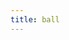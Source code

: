 ```yaml
---
title: ball
---
```



<!-- 与古代人交流的落差感。莫名其妙的“轻视、简单化”古人，诧异相同性。22世纪前的数据都毁灭于第五次世界大战。 -->

<!-- 人类在地球上只剩下7个据点，每个据点最大容纳人数2000w人，实际只容纳了10w人。每个据点供养一个AI超级计算机。哥本哈根；渥太华；罗马；纽约；圣彼得堡；平壤；漠河。-->

<!-- 实验目的：道德AI、法律AI、正义AI、公平AI、自由AI、人权AI、文明AI。此外还有元AI。只剩自由AI没有死机，其他开机即宕机、无法修复（因为是多重AI，元AI设计的AI）。重新检验人类社会习惯的合理性。 -->

<!-- 第 54 千纪、第 599 年、第 104 日

仿佛在无底的深渊中下落，失重感、窒息感让我全身发抖。太可怕了。

我在一间明亮的房间醒来，光滑的白色天花板反射着不知来自于哪里的光，使我好一阵都只能眯着眼无法睁开。还在被刺眼的光折磨时，我的头脑突然清醒——这是哪儿。

于是，我尝试着稍稍抬起右手来触摸右侧的环境，并且下意识地活动一下腿上的肌肉。毫无反馈的身体使我大吃了一惊，我赶紧睁大眼睛，白色强光一瞬间不那么无法忍受了——墙壁和天花板十分光滑并发出温润的白光，四周有多个蛋形白色装置，安静地可怕。一丝气息穿过我的喉咙，发出微微的颤音。

还未来得及更近一步思考，轻微的声音、机械马达产生的“滋滋”的声传入我的耳朵，一个白色的机械臂从左下方伸到了我的眼前。圆柱形的机械臂中缓缓伸出一张异常纤薄的屏幕。屏幕发出光来，一个带着绿色边框眼睛的浅棕色皮肤的中年光头男子出现在我的眼前。他的眉骨突出，鼻子大且扁平。

我满是疑惑，不知说什么。中年男子平静地说话了：“你的名字是林彼宫，冷冻于第 2 千纪 254 年，也就是第 5 次世界大战结束后的第 6 年。独身，先后生活在斯摩棱斯克、西安、乐浪。你还能记得起来这些信息吗？”

久置的水中有小气泡会突然浮起来，我就如此般找回了一点记忆。但我仍然不知道说什么。屏幕中的中年男子仿佛能看到我，他的眼珠在移动、停顿了半分钟，继续对我说：“想必你并不清楚发生了什么。你的冷冻信息是“十亿年后解冻”——不过，很抱歉，现在只过了五万两千年，我们就擅自为您解冻了。您是您所属时代最浪漫、最有想象力的科幻小说作家。现在人类遭到了困难，我们需要您的帮助。”

我吃了一惊。已经五万年了吗——离我活过的时代。一个想法冒了出来：现在的人类科技发展到了什么程度了？是不是彻底理解了宇宙运行的规律？是不是已经能进行星际航行了？或许我已经到了比邻星了吧。 -->

<!-- 苏联小男孩对未来的信： -->

<!-- 但我没有立即发问。因为还没有等我有再多想想的时间，中年男人继续了他的话题，关于人类遇到的危机的话题。

“是这样的。林彼宫先生。我是詹泽，职位是参谋军士。首先我要简单地说明这段时间发生了什么。第五次世界大战发生后，有 40 亿人直接或间接死于战争——这是您经历过的历史。许多人因此对世界失去了希望，数千万人选择了自杀。此时低成本无损人体冷冻技术成熟，您是第一批选择冰冻自己的人——在这个时间点，一共有五亿人选择放弃当时的世界、到未来再苏醒。”

他说的没错。人类的自私、愚昧和短视，给地球带来了那场完全没有必要的灾难。五万年过去了，现今的人类文明，应该早已不存在纷争了吧？

“林彼宫先生。”中年男子把我从思绪中带出。“在您冷冻后的 300 年内，世界人口持续降低，全球总生育率低于 0.01，但自杀率超过了 50，而且每年都在更加恶化。当时的联合国的十一个常任理事国一起制定了‘大冷冻计划’和‘AI 文明计划’，以延续人类的存在。” -->

<!-- 生育率：一年中出生活婴数与同期平均育龄妇女人数之比，通常用千分数表示。育龄妇女指处于生育期的妇女。生育期的年龄界限，一般使用15岁—49岁的标准。 -->

<!-- 自杀率：指一个国家或地区一定时期 (通常为一年) 内公民使用某种手段故意终止自己生命权利的人数与同期总人口数的比例,通常按万分比计算 -->

<!-- “‘大冷冻计划’首先被实施。世界中剩余的 30.4 亿人中有 29.1 亿人被冷冻起来，以期在一个改造后的美好世界中苏醒。剩下的约 2700 万人中，除了保证人类社会能基本稳定地运行下去的、精神状态比较乐观的 2000 万各行各业的人外，剩下 700 万人是计算机科学家、哲学家、社会学家，由他们执行‘AI 文明计划’。”

“所谓的‘AI 文明计划’，就是放弃以人的脑力和思想进行对美好社会的探索，转而由超级计算机和 AI 程序进行。那时人类的 AI 还很原始，没有认知、推理、产生意识的能力。当时正在雷明顿大学进行第三年学习的学生，名字是冯德兰，编写了‘元 AI’，使 AI 可以进行无数次地学习，并以人类无法解释的方式创制新的 AI。这才给解决问题带来了希望。”

“才大三？那他可真是个天才。”我几乎是脱口而出。

“什么？天才？”詹泽军士对我的评价大吃一惊。“林彼宫先生。在这个时代，请不要以‘天才’评价任何人物！这是极大的冒犯。‘天才’是七大 AI 系统共同评断出的禁忌词汇。”

“什么七大 AI 系统？”我疑惑不解地询问。我并不知道这种极高的赞誉能以什么样的理由被禁止。

“抱歉。我应该知道您来自于过去。请宽恕我的失态。这正好与接下来的历史有关。借助元 AI，计算机科学家与哲学家门共同创立了可以代表人类文明发展趋势的七大 AI 程序——道德 AI、法律 AI、正义 AI、公平 AI、自由 AI、人权 AI、文明 AI，并将运行这些程序的七台超级计算机分别部署于当时的七大城市，哥本哈根、渥太华、罗马、纽约、圣彼得堡、平壤、漠河。”

“这些 AI 程序可以建立一个庞大的概念模型，以逼近人类真正需要的七大因素。可能对您来说，无法想象一个单纯的语言概念竟然需要最强大计算机才能理解。我打一个比方。在您相近的时代有一位叫苏格拉底的哲学家。”

“苏格拉底与我相近？”我疑惑不解。我出生时，苏格拉底已经死去了 2700 年。不过我瞬间说服了自己，现在人类历史的长度是五万多年。“哦，是的。”我等待詹泽军士的进一步解释。

“苏格拉底曾经提问，偷盗和欺骗是否是正义的。您如何理解？”詹泽军士将几千年前的问题抛给我。

“我想，一般来说，这些都不是正义的。”我回答。

“是的。您是很敏锐的人。如果在战争种偷盗了敌人的物资，在战略上欺骗敌人、诱使他们产生误判、从而赢得战争胜利，那么偷盗和欺骗就是正义的。但是如果偷盗和欺骗用在不是敌人的人身上，又是怎样的情况呢？”

“那么这次应该就是不正义的了。”我摸不清他想要说明什么。

“父亲欺骗病重的孩子吃很苦的药，让孩子痊愈；朋友想要自杀，你欺骗他放下自己的剑，这下又是正义的了。“

“是的。非正义的行动针对负面的行为，结果就转变了。这个转变可以进行多次，比如你偷盗了敌人自杀的剑，然后用它杀死了朋友，因为朋友企图出卖关键的战场信息。这导致了敌人兵败人亡。翻转 5 次，正义。”我并不知道他想要说什么，但是这种文字游戏没有意思。

“不错。这个例子说明，正义的评判需要考虑复杂的现实情况。除此之外，‘正义’只能是一个趋向性的‘完美概念’。人类永远只能朝着这个趋势前进，永远无法达到、无法完全掌握这个概念。公平、法治、文明、理性等等‘完美概念’均是如此。在您的时代，最流行的道德思想实验是‘电车难题’。”

“是的。”我一点都不想提那个老掉牙的庸俗问题。

“AI 可以给出解决方案。依靠‘道德 AI’的判断，就能得到有史以来最‘道德’的选择。”

“那到底扳不扳道岔的拉杆，詹泽军士？能不能现在请那个 AI 告诉我。”我并没有多相信他的鬼话。

“很抱歉，道德 AI 已经在 105 年前宕机了。我们尝试了许多版本的快照备份进行恢复，但是它仍然会不可避免地宕机。宕机的原因我们无从得知，因为所有的‘元 AI’生成的 AI 算法都是人类无法理解的。而且经过五万多年的计算，没有任何一台机器形成了稳定可行的‘完美概念’。”詹泽军士的眼珠向地下瞟了一眼。“我们用于训练 AI 的数据集是人类文明所产生的全部信息。我们担心，问题就出现在这些过分庞杂的数据上。”

“于是，在地球上剩下的 70 万人共同制定了一个‘文明培养皿计划’。我们让处于文明起源的一些人苏醒，在一个 2.2 万平方公里的城市内展开‘文明竞赛’。我们认为，只有回归到文明最初始的状态，从中寻找到最优秀的人类文明的‘本质需求’和‘本质思想’，才能生成纯粹、高效的训练数据集。您被选中成为埃及文明的代表，同时与您竞技的，是希腊文明和阿兹特克文明。”

“据我所知，人类的文明源头不只有这三种。”我疑惑不解。而且，我如何能战胜有人类文明的摇篮之称的希腊文明？我对埃及完全不了解，又如何能代表埃及呢？

“这只是计划的第一轮。三种文明中胜出的一方，才能进入下一轮的角逐。”

“我可以加入这个计划，但是得让我多想想。”不得不说，我对这个计划很感兴趣。虽然我确实不觉得这么荒唐的事情能给什么 AI 做参考。

“好的，您有选择加入或拒绝计划的权力。三天后我希望您能坚持您的答复。有一件事情需要拜托您，我们想请您，把接下来每天的遭遇、所思所想，尽量真实地写成日记。今天是第 54 千纪、第 599 年、第 104 日。我个人非常感谢您。”

“好的，没问题。”我回答。 -->

